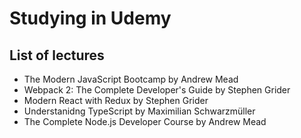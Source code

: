 # Studying in Udemy

## List of lectures

- The Modern JavaScript Bootcamp by Andrew Mead
- Webpack 2: The Complete Developer's Guide by Stephen Grider
- Modern React with Redux by Stephen Grider
- Understanidng TypeScript by Maximilian Schwarzmüller
- The Complete Node.js Developer Course by Andrew Mead
